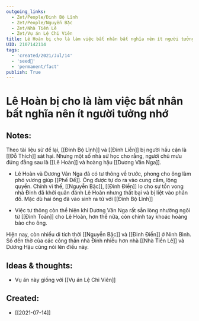 ```yaml
---
outgoing_links:
  - Zet/People/Đinh Bộ Lĩnh
  - Zet/People/Nguyễn Bặc
  - Zet/Nhà Tiền Lê
  - Zet/Vụ án Lệ Chi Viên
title: Lê Hoàn bị cho là làm việc bất nhân bất nghĩa nên ít người tưởng nhớ
UID: 2107142114
tags:
  - 'created/2021/Jul/14'
  - 'seed🥜'
  - 'permanent/fact'
publish: True
---
```

# Lê Hoàn bị cho là làm việc bất nhân bất nghĩa nên ít người tưởng nhớ

## Notes:
Theo tài liệu sử để lại, [[Đinh Bộ Lĩnh]] và [[Đinh Liễn]] bị người hầu cận là [[Đỗ Thích]] sát hại. Nhưng một số nhà sử học cho rằng, người chủ mưu đứng đằng sau là [[Lê Hoàn]] và hoàng hậu [[Dương Vân Nga]]. 

- Lê Hoàn và Dương Vân Nga đã có tư thông về trước, phong cho ông làm phó vương giúp [[Phế Đế]]. Ông được tự do ra vào cung cấm, lộng quyền. Chính vì thế, [[Nguyễn Bặc]], [[Đinh Điền]] lo cho sự tồn vong nhà Đinh đã khởi quân đánh Lê Hoàn nhưng thất bại và bị liệt vào phản đồ. Mặc dù hai ông đã vào sinh ra tử với [[Đinh Bộ Lĩnh]]

- Việc tư thông còn thể hiện khi Dương Vân Nga rất sẵn lòng nhường ngôi từ [[Đinh Toàn]] cho Lê Hoàn, hơn thế nữa, còn chính tay khoác hoàng bào cho ông. 

Hiện nay, còn nhiều di tích thời [[Nguyễn Bặc]] và [[Đinh Điền]] ở Ninh Bình. Số đền thờ của các công thần nhà Đinh nhiều hơn nhà [[Nhà Tiền Lê]] và Dương Hậu cũng nói lên điều này.

## Ideas & thoughts:
- Vụ án này giống với [[Vụ án Lệ Chi Viên]]

## Created:
- [[2021-07-14]]
